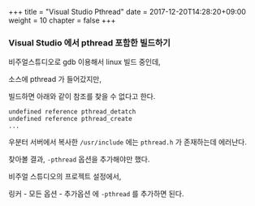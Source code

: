 +++
title = "Visual Studio Pthread"
date =  2017-12-20T14:28:20+09:00
weight = 10
chapter = false 
+++

### Visual Studio 에서 pthread 포함한 빌드하기

비주얼스튜디오로 gdb 이용해서 linux 빌드 중인데, 

소스에 pthread 가 들어갔지만, 

빌드하면 아래와 같이 참조를 찾을 수 없다고 한다. 

```
undefined reference pthread_detatch
undefined reference pthread_create
...
```

우분터 서버에서 복사한 `/usr/include` 에는 `pthread.h` 가 존재하는데 에러난다. 

찾아볼 결과, `-pthread` 옵션을 추가해야만 했다. 

비주얼 스튜디오의 프로젝트 설정에서, 

링커 - 모든 옵션 - 추가옵션 에 `-pthread` 를 추가하면 된다. 

